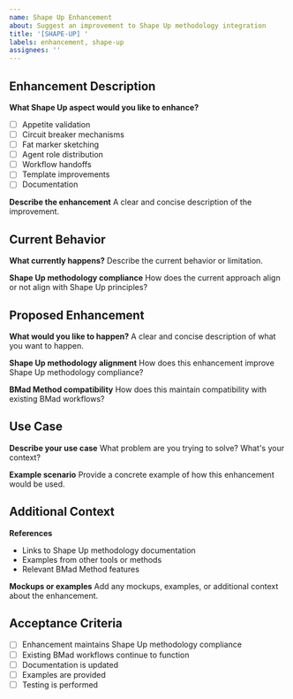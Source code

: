 ```yaml
---
name: Shape Up Enhancement
about: Suggest an improvement to Shape Up methodology integration
title: '[SHAPE-UP] '
labels: enhancement, shape-up
assignees: ''
---
```


## Enhancement Description

**What Shape Up aspect would you like to enhance?**
- [ ] Appetite validation
- [ ] Circuit breaker mechanisms
- [ ] Fat marker sketching
- [ ] Agent role distribution
- [ ] Workflow handoffs
- [ ] Template improvements
- [ ] Documentation

**Describe the enhancement**
A clear and concise description of the improvement.

## Current Behavior

**What currently happens?**
Describe the current behavior or limitation.

**Shape Up methodology compliance**
How does the current approach align or not align with Shape Up principles?

## Proposed Enhancement

**What would you like to happen?**
A clear and concise description of what you want to happen.

**Shape Up methodology alignment**
How does this enhancement improve Shape Up methodology compliance?

**BMad Method compatibility**
How does this maintain compatibility with existing BMad workflows?

## Use Case

**Describe your use case**
What problem are you trying to solve? What's your context?

**Example scenario**
Provide a concrete example of how this enhancement would be used.

## Additional Context

**References**
- Links to Shape Up methodology documentation
- Examples from other tools or methods
- Relevant BMad Method features

**Mockups or examples**
Add any mockups, examples, or additional context about the enhancement.

## Acceptance Criteria

- [ ] Enhancement maintains Shape Up methodology compliance
- [ ] Existing BMad workflows continue to function
- [ ] Documentation is updated
- [ ] Examples are provided
- [ ] Testing is performed

